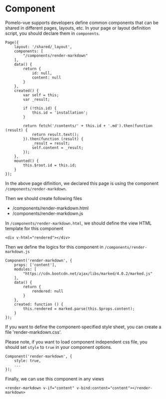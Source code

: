﻿# Component

Pomelo-vue supports developers define common components that can be shared in different pages, layouts, etc. In your page or layout definition script, you should declare them in `components`.

```
Page({
    layout: '/shared/_layout',
    components: [
        "/components/render-markdown"
    ],
    data() {
        return {
            id: null,
            content: null
        }
    },
    created() {
        var self = this;
        var _result;

        if (!this.id) {
            this.id = 'installation';
        }

        return fetch('/contents/' + this.id + '.md').then(function (result) {
            return result.text();
        }).then(function (result) {
            _result = result;
            self.content = _result;
        });
    },
    mounted() {
        this.$root.id = this.id;
    }
});
```

In the above page difinition, we declared this page is using the component `/components/render-markdown`.

Then we should create following files

- /components/render-markdown.html
- /components/render-markdown.js

In `/components/render-markdown.html`, we should define the view HTML template for this component

```
<div v-html="rendered"></div>
```

Then we define the logics for this component in `/components/render-markdown.js`

```
Component('render-markdown', {
    props: ['content'],
    modules: [
        "https://cdn.bootcdn.net/ajax/libs/marked/4.0.2/marked.js"
    ],
    data() {
        return {
            rendered: null
        }
    },
    created: function () {
        this.rendered = marked.parse(this.$props.content);
    }
});
```

If you want to define the component-specified style sheet, you can create a file 'render-markdown.css'.

Please note, if you want to load component independent css file, you should set `style` to `true` in your component options.

```
Component('render-markdown', {
    style: true,
    ...
});
```

Finally, we can use this component in any views

```
<render-markdown v-if="content" v-bind:content="content"></render-markdown>
```